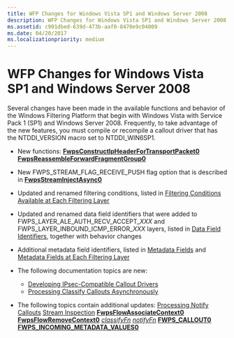 ```yaml
---
title: WFP Changes for Windows Vista SP1 and Windows Server 2008
description: WFP Changes for Windows Vista SP1 and Windows Server 2008
ms.assetid: c901dbed-639d-473b-aaf0-8470e9c04009
ms.date: 04/20/2017
ms.localizationpriority: medium
---
```


# WFP Changes for Windows Vista SP1 and Windows Server 2008


Several changes have been made in the available functions and behavior of the Windows Filtering Platform that begin with Windows Vista with Service Pack 1 (SP1) and Windows Server 2008. Frequently, to take advantage of the new features, you must compile or recompile a callout driver that has the NTDDI\_VERSION macro set to NTDDI\_WIN6SP1.

-   New functions:
    [**FwpsConstructIpHeaderForTransportPacket0**](/windows-hardware/drivers/ddi/fwpsk/nf-fwpsk-fwpsconstructipheaderfortransportpacket0)
    [**FwpsReassembleForwardFragmentGroup0**](/windows-hardware/drivers/ddi/fwpsk/nf-fwpsk-fwpsreassembleforwardfragmentgroup0)
-   New FWPS\_STREAM\_FLAG\_RECEIVE\_PUSH flag option that is described in [**FwpsStreamInjectAsync0**](/windows-hardware/drivers/ddi/fwpsk/nf-fwpsk-fwpsstreaminjectasync0)

-   Updated and renamed filtering conditions, listed in [Filtering Conditions Available at Each Filtering Layer](./filtering-conditions-available-at-each-filtering-layer.md)

-   Updated and renamed data field identifiers that were added to FWPS\_LAYER\_ALE\_AUTH\_RECV\_ACCEPT\_*XXX* and FWPS\_LAYER\_INBOUND\_ICMP\_ERROR\_*XXX* layers, listed in [Data Field Identifiers](./data-field-identifiers.md), together with behavior changes

-   Additional metadata field identifiers, listed in [Metadata Fields](./metadata-field-identifiers.md) and [Metadata Fields at Each Filtering Layer](./metadata-fields-at-each-filtering-layer.md)

-   The following documentation topics are new:
    -   [Developing IPsec-Compatible Callout Drivers](developing-ipsec-compatible-callout-drivers.md)
    -   [Processing Classify Callouts Asynchronously](processing-classify-callouts-asynchronously.md)
-   The following topics contain additional updates:
    [Processing Notify Callouts](processing-notify-callouts.md)
    [Stream Inspection](stream-inspection.md)
    [**FwpsFlowAssociateContext0**](/windows-hardware/drivers/ddi/fwpsk/nf-fwpsk-fwpsflowassociatecontext0)
    [**FwpsFlowRemoveContext0**](/windows-hardware/drivers/ddi/fwpsk/nf-fwpsk-fwpsflowremovecontext0)
    [*classifyFn*](/windows-hardware/drivers/ddi/fwpsk/nc-fwpsk-fwps_callout_classify_fn0)
    [*notifyFn*](/windows-hardware/drivers/ddi/fwpsk/nc-fwpsk-fwps_callout_notify_fn0)
    [**FWPS\_CALLOUT0**](/windows-hardware/drivers/ddi/fwpsk/ns-fwpsk-fwps_callout0_)
    [**FWPS\_INCOMING\_METADATA\_VALUES0**](/windows-hardware/drivers/ddi/fwpsk/ns-fwpsk-fwps_incoming_metadata_values0_)

